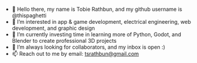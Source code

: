 - 👋 Hello there, my name is Tobie Rathbun, and my github username is @thispaghetti
- 👀 I’m interested in app & game development, electrical engineering, web development, and graphic design
- 🌱 I’m currently investing time in learning more of Python, Godot, and Blender to create professional 3D projects
- 💞️ I’m always looking for collaborators, and my inbox is open :)
- 📫 Reach out to me by email: tsrathbun@gmail.com

<!---
thispaghetti is ✨ special ✨ 
--->
